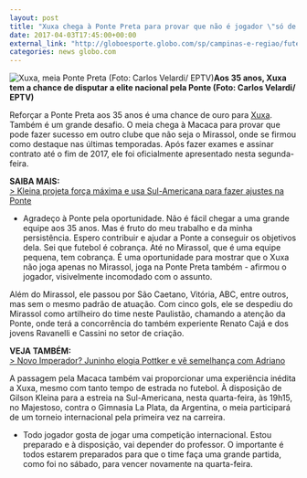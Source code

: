 ```yaml
---
layout: post
title: "Xuxa chega à Ponte Preta para provar que não é jogador \"só de Mirassol\" "
date: 2017-04-03T17:45:00+00:00
external_link: "http://globoesporte.globo.com/sp/campinas-e-regiao/futebol/times/ponte-preta/noticia/2017/04/xuxa-chega-ponte-preta-para-provar-que-nao-e-jogador-so-de-mirassol.html"
categories: news globo.com
---
```

 ![Xuxa, meia Ponte Preta (Foto: Carlos Velardi/ EPTV)](http://s2.glbimg.com/_P9V4ODUBFyv6a3Zd4DmV5VWfCo=/134x0:916x599/300x230/s.glbimg.com/es/ge/f/original/2017/04/03/xuxa.jpg "Xuxa, meia Ponte Preta (Foto: Carlos Velardi/ EPTV)")**Aos 35 anos, Xuxa tem a chance de disputar&nbsp;a elite nacional pela Ponte (Foto: Carlos Velardi/ EPTV)**

Reforçar a Ponte Preta aos 35 anos é uma chance de ouro para [Xuxa](http://globoesporte.globo.com/atleta/xuxa.html). Também é um grande desafio. O meia chega à Macaca para provar que pode fazer sucesso em outro clube que não seja o Mirassol, onde se firmou como destaque nas últimas temporadas. Após fazer exames e assinar contrato até o fim de 2017, ele foi oficialmente apresentado nesta segunda-feira.&nbsp;

**SAIBA MAIS:**  
[\>&nbsp;Kleina projeta força máxima e usa Sul-Americana para fazer ajustes na Ponte](http://globoesporte.globo.com/sp/campinas-e-regiao/futebol/times/ponte-preta/noticia/2017/04/kleina-projeta-forca-maxima-e-usa-sul-americana-para-fazer-ajustes-na-ponte.html#equipe-ponte-preta)

- Agradeço à Ponte pela oportunidade. Não é fácil chegar a uma grande equipe aos 35 anos. Mas é fruto do meu trabalho e da minha persistência. Espero contribuir e ajudar a Ponte a conseguir os objetivos dela. Sei que futebol é cobrança. Até no Mirassol, que é uma equipe pequena, tem cobrança. É uma oportunidade para mostrar que o Xuxa não joga apenas no Mirassol, joga na Ponte Preta também - afirmou o jogador, visivelmente incomodado com o assunto.&nbsp;

Além do Mirassol, ele passou por São Caetano, Vitória, ABC, entre outros, mas sem o mesmo padrão de atuação. Com cinco gols, ele se despediu do Mirassol como artilheiro do time neste Paulistão, chamando a atenção da Ponte, onde terá a concorrência do também experiente Renato Cajá e dos jovens Ravanelli e Cassini no setor de criação.&nbsp;

**VEJA TAMBÉM:**  
[\>&nbsp;Novo Imperador? Juninho elogia Pottker e vê semelhança com Adriano](http://globoesporte.globo.com/sp/campinas-e-regiao/futebol/times/ponte-preta/noticia/2017/04/novo-imperador-juninho-elogia-pottker-e-ve-semelhanca-com-adriano.html)

A passagem pela Macaca também vai proporcionar uma experiência inédita a Xuxa, mesmo com tanto tempo de estrada no futebol. À disposição de Gilson Kleina para a estreia na Sul-Americana, nesta quarta-feira, às 19h15, no Majestoso, contra o Gimnasia La Plata, da Argentina, o meia participará de um torneio internacional pela primeira vez na carreira.&nbsp;

- Todo jogador gosta de jogar uma competição internacional. Estou preparado e à disposição, vai depender do professor. O importante é todos estarem preparados para que o time faça uma grande partida, como foi no sábado, para vencer novamente na quarta-feira.&nbsp;

